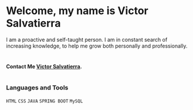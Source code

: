 # **Welcome, my name is Victor Salvatierra**

I am a proactive and self-taught person. I am in constant search of increasing knowledge, to help me grow both personally and professionally.
#

#### Contact Me [Victor Salvatierra](linkedin.com/in/victor-salvatierra-910a88211/).

#
### Languages and Tools

<div width= "300px" height="300px" background = "green"></div>
<code>HTML</code>
<code>CSS</code>
<code>JAVA</code>
<code>SPRING BOOT</code>
<code>MySQL</code>

